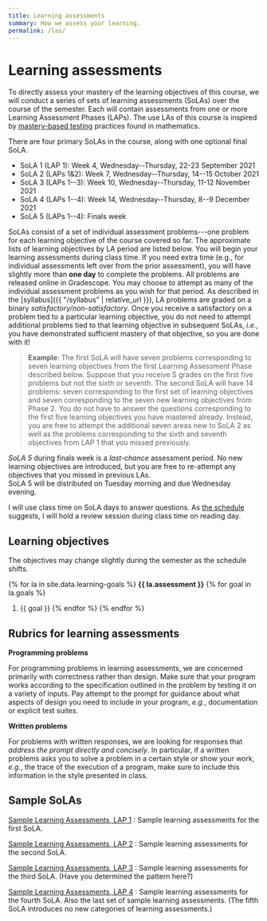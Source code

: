 ```yaml
---
title: Learning assessments
summary: How we assess your learning.
permalink: /las/
---
```


# Learning assessments

To directly assess your mastery of the learning objectives of this course, we will conduct a series of sets of learning assessments (SoLAs) over the course of the semester.
Each will contain assessments from one or more Learning Assessment Phases (LAPs).
The use LAs of this course is inspired by [mastery-based testing](https://mbtmath.wordpress.com/) practices found in mathematics.

There are four primary SoLAs in the course, along with one optional final SoLA.

+ SoLA 1 (LAP 1): Week 4, Wednesday--Thursday, 22-23 September 2021
+ SoLA 2 (LAPs 1&2): Week 7, Wednesday--Thursday, 14--15 October 2021
+ SoLA 3 (LAPs 1--3): Week 10, Wednesday--Thursday, 11-12 November 2021
+ SoLA 4 (LAPs 1--4): Week 14, Wednesday--Thursday, 8--9 December 2021
+ SoLA 5 (LAPs 1--4): Finals week

SoLAs consist of a set of individual assessment problems---one problem for each learning objective of the course covered so far.
The approximate lists of learning objectives by LA period are listed below.
You will begin your learning assessments during class time.   If you need extra time (e.g., for individual assessments left over from the prior assessment), you will have slightly more than **one day** to complete the problems.
All problems are released online in Gradescope.
You may choose to attempt as many of the individual assessment problems as you wish for that period.
As described in the [syllabus]({{ "/syllabus" | relative_url }}), LA problems are graded on a binary *satisfactory/non-satisfactory*.
Once you receive a satisfactory on a problem tied to a particular learning objective, you do not need to attempt additional problems tied to that learning objective in subsequent SoLAs, *i.e.*, you have demonstrated sufficient mastery of that objective, so you are done with it!

> **Example**: The first SoLA will have seven problems corresponding to seven learning objectives from the first Learning Assessment Phase described below.
> Suppose that you receive S grades on the first five problems but not the sixth or seventh.
> The second SoLA will have 14 problems: seven corresponding to the first set of learning objectives and seven corresponding to the seven new learning objectives from Phase 2.
> You do not have to answer the questions corresponding to the first five learning objectives you have mastered already.
> Instead, you are free to attempt the additional seven areas new to SoLA 2 as well as the problems corresponding to the sixth and seventh objectives from LAP 1 that you missed previously.

*SoLA 5* during finals week is a *last-chance* assessment period.
No new learning objectives are introduced, but you are free to re-attempt any objectives that you missed in previous LAs.  
SoLA 5 will be distributed on Tuesday morning and due Wednesday evening.

I will use class time on SoLA days to answer questions.
As [the schedule](../schedule/) suggests, I will hold a review session during class time on reading day.

## Learning objectives

The objectives may change slightly during the semester as the schedule shifts.

{% for la in site.data.learning-goals %}
**{{ la.assessment }}**
{% for goal in la.goals %}
1.  {{ goal }}
{% endfor %}
{% endfor %}

## Rubrics for learning assessments

**Programming problems**

For programming problems in learning assessments, we are concerned primarily with correctness rather than design.
Make sure that your program works according to the specification outlined in the problem by testing it on a variety of inputs.
Pay attempt to the prompt for guidance about what aspects of design you need to include in your program, *e.g.*, documentation or explicit test suites.

**Written problems**

For problems with written responses, we are looking for responses that *address the prompt directly and concisely*.
In particular, if a written problems asks you to solve a problem in a certain style or show your work, *e.g.*, the trace of the execution of a program, make sure to include this information in the style presented in class.

## Sample SoLAs

[Sample Learning Assessments, LAP 1](sample-sola-1)
  : Sample learning assessments for the first SoLA.

[Sample Learning Assessments, LAP 2](sample-sola-2)
  : Sample learning assessments for the second SoLA.

[Sample Learning Assessments, LAP 3](sample-sola-3)
  : Sample learning assessments for the third SoLA.  (Have you
    determined the pattern here?)

[Sample Learning Assessments, LAP 4](sample-sola-4)
  : Sample learning assessments for the fourth SoLA.  Also the last 
    set of sample learning assessments.  (The fifth SoLA introduces
    no new categories of learning assessments.)

